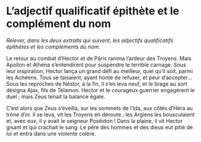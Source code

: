 # L’adjectif qualificatif épithète et le complément du nom
 
*Relever, dans les deux extraits qui suivent, les adjectifs qualificatifs épithètes et les compléments du nom.* 
 
Le retour au combat d’Hector et de Pâris ranima l’ardeur des Troyens. Mais Apollon et Athéna s’entendirent pour suspendre le terrible carnage. Sous leur inspiration, Hector lança un grand défi au meilleur, quel qu’il soit, parmi les Achéens. Tous se taisaient, ayant honte de refuser, et peur d’accepter… Sous les reproches de Nestor, à la fin, il s’en leva neuf, et le tirage au sort désigna Ajax, fils de Télamon. Hector et le courageux guerrier engagèrent le duel ; mais Zeus tenait la balance égale.
 
C’est alors que Zeus s’éveilla, sur les sommets de l’Ida, aux côtés d’Héra au trône d’or. Il se leva, vit les Troyens en déroute ; les Argiens les bousculaient et, avec eux, il y avait le seigneur Poséidon ! Dans la plaine, il vit Hector gisant et qui crachait le sang. Le père des hommes et des dieux eut pitié de lui et entra dans une violente colère.